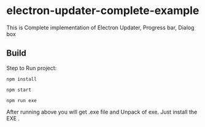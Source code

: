 # electron-updater-complete-example
This is Complete implementation of Electron Updater, Progress bar, Dialog box

## Build
Step to Run project:

`npm install`

`npm start`

`npm run exe`

After running above you will get .exe file and Unpack of exe. Just install the EXE .
